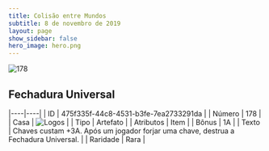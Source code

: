 ```yaml
---
title: Colisão entre Mundos
subtitle: 8 de novembro de 2019
layout: page
show_sidebar: false
hero_image: hero.png
---
```


![178](https://cdn.keyforgegame.com/media/card_front/pt/452_178_3M3F33339XV4_pt.png)

## Fechadura Universal

|----|----|
| ID | 475f335f-44c8-4531-b3fe-7ea2733291da |
| Número | 178 |
| Casa | ![Logos](https://archonarcana.com/images/thumb/c/ce/Logos.png/22px-Logos.png "Logos") |
| Tipo | Artefato |
| Atributos | Item |
| Bônus | 1A |
| Texto | Chaves custam +3A. Após um jogador forjar uma chave, destrua a Fechadura Universal. |
| Raridade | Rara |
